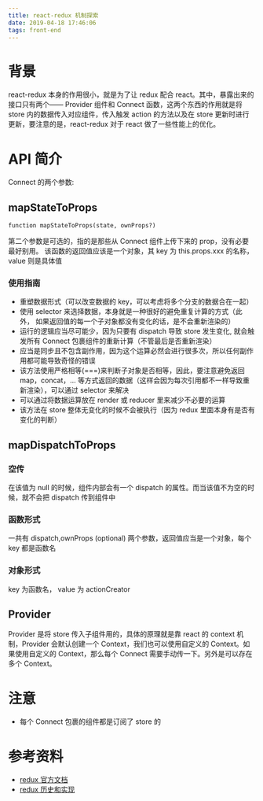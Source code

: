 ```yaml
---
title: react-redux 机制探索
date: 2019-04-18 17:46:06
tags: front-end
---
```

# 背景
react-redux 本身的作用很小，就是为了让 redux 配合 react。其中，暴露出来的接口只有两个—— Provider 组件和 Connect 函数，这两个东西的作用就是将 store 内的数据传入对应组件，传入触发 action 的方法以及在 store 更新时进行更新，要注意的是，react-redux 对于 react 做了一些性能上的优化。

# API 简介
Connect 的两个参数:
## mapStateToProps
```
function mapStateToProps(state, ownProps?)
```
第二个参数是可选的，指的是那些从 Connect 组件上传下来的 prop，没有必要最好别用。
该函数的返回值应该是一个对象，其 key 为 this.props.xxx 的名称， value 则是具体值

### 使用指南
* 重塑数据形式（可以改变数据的 key，可以考虑将多个分支的数据合在一起）
* 使用 selector 来选择数据，本身就是一种很好的避免重复计算的方式（此外， 如果返回值的每一个子对象都没有变化的话，是不会重新渲染的）
* 运行的逻辑应当尽可能少，因为只要有 dispatch 导致 store 发生变化, 就会触发所有 Connect 包裹组件的重新计算（不管最后是否重新渲染）
* 应当是同步且不包含副作用，因为这个运算必然会进行很多次，所以任何副作用都可能导致奇怪的错误
* 该方法使用严格相等(===)来判断子对象是否相等，因此，要注意避免返回 map，concat，... 等方式返回的数据（这样会因为每次引用都不一样导致重新渲染），可以通过 selector 来解决
* 可以通过将数据运算放在 render 或 reducer 里来减少不必要的运算
* 该方法在 store 整体无变化的时候不会被执行（因为 redux 里面本身有是否有变化的判断）

## mapDispatchToProps
### 空传
在该值为 null 的时候，组件内部会有一个 dispatch 的属性。而当该值不为空的时候，就不会把 dispatch 传到组件中

### 函数形式
一共有 dispatch,ownProps (optional) 两个参数，返回值应当是一个对象，每个 key 都是函数名

### 对象形式
key 为函数名， value 为 actionCreator 


## Provider
Provider 是将 store 传入子组件用的，具体的原理就是靠 react 的 context 机制，Provider 会默认创建一个 Context，我们也可以使用自定义的 Context。如果使用自定义的 Context，那么每个 Connect 需要手动传一下。另外是可以存在多个 Context。

# 注意
* 每个 Connect 包裹的组件都是订阅了 store 的

# 参考资料
* [redux 官方文档](https://react-redux.js.org/using-react-redux/accessing-store)
* [redux 历史和实现](https://blog.isquaredsoftware.com/2018/11/react-redux-history-implementation/)